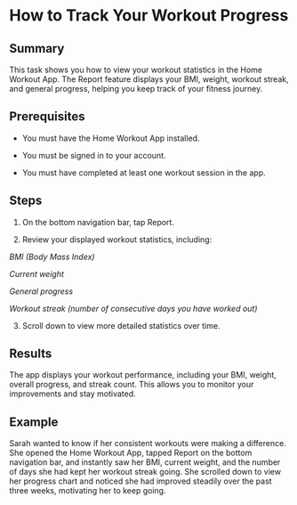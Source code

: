 # How to Track Your Workout Progress

## Summary
This task shows you how to view your workout statistics in the Home Workout App. The Report feature displays your BMI, weight, workout streak, and general progress, helping you keep track of your fitness journey.

## Prerequisites

- You must have the Home Workout App installed.

- You must be signed in to your account.

- You must have completed at least one workout session in the app.


## Steps

1. On the bottom navigation bar, tap Report.


2. Review your displayed workout statistics, including:

*BMI (Body Mass Index)*

*Current weight*

*General progress*

*Workout streak (number of consecutive days you have worked out)*



3. Scroll down to view more detailed statistics over time.



## Results
The app displays your workout performance, including your BMI, weight, overall progress, and streak count. This allows you to monitor your improvements and stay motivated.

## Example
Sarah wanted to know if her consistent workouts were making a difference. She opened the Home Workout App, tapped Report on the bottom navigation bar, and instantly saw her BMI, current weight, and the number of days she had kept her workout streak going. She scrolled down to view her progress chart and noticed she had improved steadily over the past three weeks, motivating her to keep going.